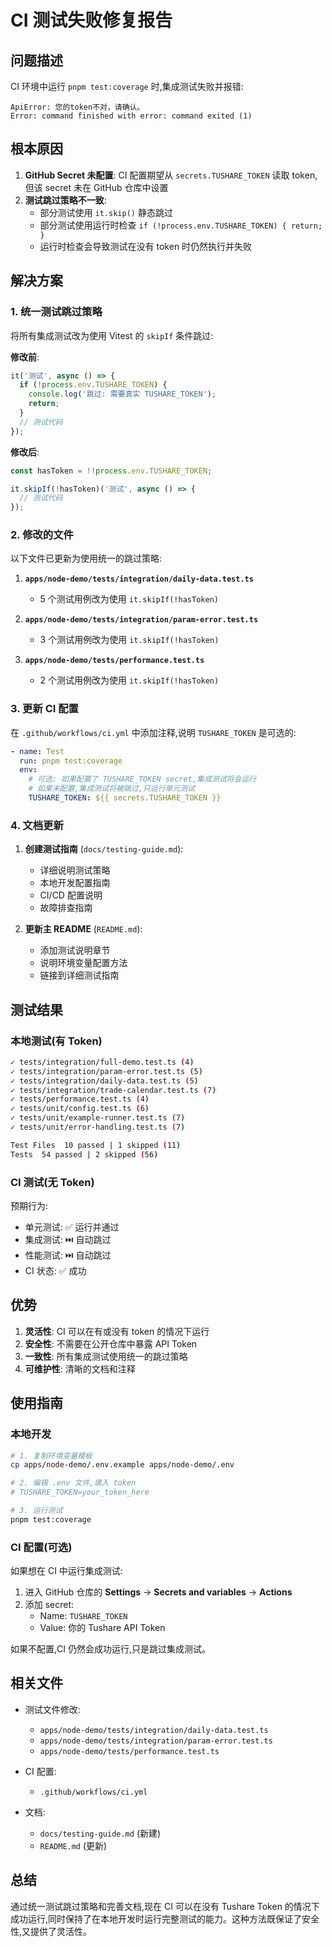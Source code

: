# CI 测试失败修复报告

## 问题描述

CI 环境中运行 `pnpm test:coverage` 时,集成测试失败并报错:

```
ApiError: 您的token不对，请确认。
Error: command finished with error: command exited (1)
```

## 根本原因

1. **GitHub Secret 未配置**: CI 配置期望从 `secrets.TUSHARE_TOKEN` 读取 token,但该 secret 未在 GitHub 仓库中设置
2. **测试跳过策略不一致**: 
   - 部分测试使用 `it.skip()` 静态跳过
   - 部分测试使用运行时检查 `if (!process.env.TUSHARE_TOKEN) { return; }`
   - 运行时检查会导致测试在没有 token 时仍然执行并失败

## 解决方案

### 1. 统一测试跳过策略

将所有集成测试改为使用 Vitest 的 `skipIf` 条件跳过:

**修改前**:
```typescript
it('测试', async () => {
  if (!process.env.TUSHARE_TOKEN) {
    console.log('跳过: 需要真实 TUSHARE_TOKEN');
    return;
  }
  // 测试代码
});
```

**修改后**:
```typescript
const hasToken = !!process.env.TUSHARE_TOKEN;

it.skipIf(!hasToken)('测试', async () => {
  // 测试代码
});
```

### 2. 修改的文件

以下文件已更新为使用统一的跳过策略:

1. **`apps/node-demo/tests/integration/daily-data.test.ts`**
   - 5 个测试用例改为使用 `it.skipIf(!hasToken)`

2. **`apps/node-demo/tests/integration/param-error.test.ts`**
   - 3 个测试用例改为使用 `it.skipIf(!hasToken)`

3. **`apps/node-demo/tests/performance.test.ts`**
   - 2 个测试用例改为使用 `it.skipIf(!hasToken)`

### 3. 更新 CI 配置

在 `.github/workflows/ci.yml` 中添加注释,说明 `TUSHARE_TOKEN` 是可选的:

```yaml
- name: Test
  run: pnpm test:coverage
  env:
    # 可选: 如果配置了 TUSHARE_TOKEN secret,集成测试将会运行
    # 如果未配置,集成测试将被跳过,只运行单元测试
    TUSHARE_TOKEN: ${{ secrets.TUSHARE_TOKEN }}
```

### 4. 文档更新

1. **创建测试指南** (`docs/testing-guide.md`):
   - 详细说明测试策略
   - 本地开发配置指南
   - CI/CD 配置说明
   - 故障排查指南

2. **更新主 README** (`README.md`):
   - 添加测试说明章节
   - 说明环境变量配置方法
   - 链接到详细测试指南

## 测试结果

### 本地测试(有 Token)

```bash
✓ tests/integration/full-demo.test.ts (4)
✓ tests/integration/param-error.test.ts (5)
✓ tests/integration/daily-data.test.ts (5)
✓ tests/integration/trade-calendar.test.ts (7)
✓ tests/performance.test.ts (4)
✓ tests/unit/config.test.ts (6)
✓ tests/unit/example-runner.test.ts (7)
✓ tests/unit/error-handling.test.ts (7)

Test Files  10 passed | 1 skipped (11)
Tests  54 passed | 2 skipped (56)
```

### CI 测试(无 Token)

预期行为:
- 单元测试: ✅ 运行并通过
- 集成测试: ⏭️ 自动跳过
- 性能测试: ⏭️ 自动跳过
- CI 状态: ✅ 成功

## 优势

1. **灵活性**: CI 可以在有或没有 token 的情况下运行
2. **安全性**: 不需要在公开仓库中暴露 API Token
3. **一致性**: 所有集成测试使用统一的跳过策略
4. **可维护性**: 清晰的文档和注释

## 使用指南

### 本地开发

```bash
# 1. 复制环境变量模板
cp apps/node-demo/.env.example apps/node-demo/.env

# 2. 编辑 .env 文件,填入 token
# TUSHARE_TOKEN=your_token_here

# 3. 运行测试
pnpm test:coverage
```

### CI 配置(可选)

如果想在 CI 中运行集成测试:

1. 进入 GitHub 仓库的 **Settings** → **Secrets and variables** → **Actions**
2. 添加 secret:
   - Name: `TUSHARE_TOKEN`
   - Value: 你的 Tushare API Token

如果不配置,CI 仍然会成功运行,只是跳过集成测试。

## 相关文件

- 测试文件修改:
  - `apps/node-demo/tests/integration/daily-data.test.ts`
  - `apps/node-demo/tests/integration/param-error.test.ts`
  - `apps/node-demo/tests/performance.test.ts`

- CI 配置:
  - `.github/workflows/ci.yml`

- 文档:
  - `docs/testing-guide.md` (新建)
  - `README.md` (更新)

## 总结

通过统一测试跳过策略和完善文档,现在 CI 可以在没有 Tushare Token 的情况下成功运行,同时保持了在本地开发时运行完整测试的能力。这种方法既保证了安全性,又提供了灵活性。

